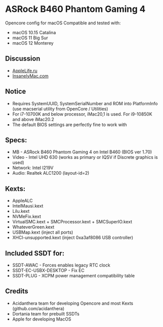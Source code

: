 # ASRock B460 Phantom Gaming 4
Opencore config for macOS
Compatible and tested with:
* macOS 10.15 Catalina
* macOS 11 Big Sur
* macOS 12 Monterey

## Discussion
* [AppleLife.ru](https://applelife.ru/threads/asrock-b460-phantom-gaming-4-opencore.2945275/)
* [InsanelyMac.com](https://www.insanelymac.com/forum/topic/347619-asrock-b460-phantom-gaming-4/)

## Notice
* Requires SystemUUID, SystemSerialNumber and ROM into PlatformInfo (use macserial utility from OpenCore / Utilities)
* For i7-10700K and below processor, iMac20,1 is used. For i9-10850K and above iMac20.2
* The default BIOS settings are perfectly fine to work with

## Specs:
* MB - ASRock B460 Phantom Gaming 4 on Intel B460 (BIOS ver 1.70)
* Video - Intel UHD 630 (works as primary or IQSV if Discrete graphics is used)
* Network: Intel I219V
* Audio: Realtek ALC1200 (layout-id=2)

## Kexts:
* AppleALC
* IntelMausi.kext
* Lilu.kext
* NVMeFix.kext
* VirtualSMC.kext + SMCProcessor.kext + SMCSuperIO.kext
* WhateverGreen.kext
* USBMap.kext (inject all ports)
* XHCI-unsupported.kext (inject 0xa3af8086 USB controller)

## Included SSDT for:
* SSDT-AWAC - Forces enables legacy RTC clock
* SSDT-EC-USBX-DESKTOP - Fix EC
* SSDT-PLUG - XCPM power management compatibility table

## Credits
* Acidanthera team for developing Opencore and most Kexts (github.com/acidanthera)
* Dortania team for prebuilt SSDTs
* Apple for developing MacOS

